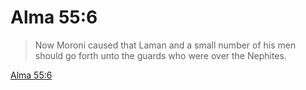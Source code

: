 # Alma 55:6

> Now Moroni caused that Laman and a small number of his men should go forth unto the guards who were over the Nephites.

[Alma 55:6](https://www.churchofjesuschrist.org/study/scriptures/bofm/alma/55?lang=eng&id=p6#p6)


